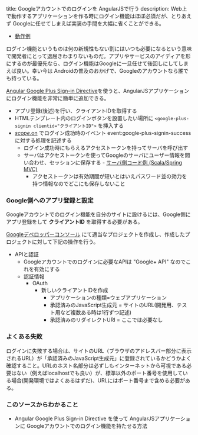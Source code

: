 title: Googleアカウントでのログインを AngularJSで行う
description: Web上で動作するアプリケーションを作る時にログイン機能はほぼ必須だが、とりあえず Googleに任せてしまえば実装の手間を大幅に省くことができる。

- [動作例](${contextRoot}/gplus-login.html)

ログイン機能というものは何の新規性もない割にはいつも必要になるという意味で開発者にとって退屈きわまりないものだ。アプリやサービスのアイディアを形にするのが最優先なら、ログイン機能はGoogleに一旦任せて後回しにしてしまえば良い。幸い今は Androidの普及のおかげで、Googleのアカウントなら誰でも持っている。

[Angular Google Plus Sign-in Directive](http://jeradbitner.com/angular-directive.g-signin/)を使うと、AngularJSアプリケーションにログイン機能を非常に簡単に追加できる。

- アプリ登録(後述)を行い、クライアントIDを取得する
- HTMLテンプレート内のログインボタンを設置したい場所に ```<google-plus-signin clientid="クライアントID">``` を挿入する
- [$scope.$on](https://docs.angularjs.org/api/ng/type/$rootScope.Scope#$on) でログイン成功時のイベント event:google-plus-signin-success に対する処理を記述する
    - ログイン成功時にもらえるアクセストークンを持ってサーバを呼び出す
    - サーバはアクセストークンを使ってGoogleのサーバにユーザー情報を問い合わせ、セッションに保存する - [サーバ側コード例 (Scala/Spring MVC)](${contextRoot}/src/examples/scala/com/walbrix/spring/GoogleApiRequestHandler.scala)
        - アクセストークンは有効期間が短いとはいえパスワード並の効力を持つ情報なのでどこにも保存しないこと

### Google側へのアプリ登録と設定

Googleアカウントでのログイン機能を自分のサイトに設けるには、Google側にアプリ登録をして **クライアントID** を取得する必要がある。

[Googleデベロッパーコンソール](https://console.developers.google.com) にて適当なプロジェクトを作成し、作成したプロジェクトに対して下記の操作を行う。

- APIと認証
    - Googleアカウントでのログインに必要なAPIは "Google+ API" なのでこれを有効にする
    - 認証情報
        - OAuth
            - 新しいクライアントIDを作成
                - アプリケーションの種類=ウェブアプリケーション
                - 承認済みのJavaScript生成元 = サイトのURL(開発用、テスト用など複数ある時は1行ずつ記述)
                - 承認済みのリダイレクトURI = ここでは必要なし
                
### よくある失敗

ログインに失敗する場合は、サイトのURL（ブラウザのアドレスバー部分に表示されるURL）が「承認済みのJavaScript生成元」に登録されているかどうかよく確認すること。URLのホスト名部分は必ずしもインターネットから可視である必要はない（例えばlocalhostでも良い）が、標準以外のポート番号を使用している場合(開発環境ではよくあるはずだ)、URLにはポート番号まで含める必要がある。

### このソースからわかること

- Angular Google Plus Sign-in Directive を使って AngularJSアプリケーションに Googleアカウントでのログイン機能を持たせる方法
